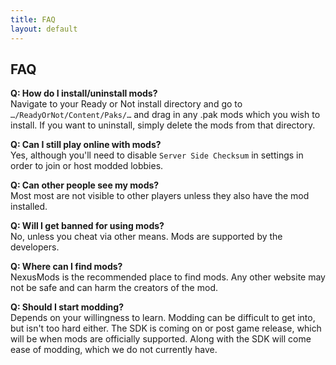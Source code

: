```yaml
---
title: FAQ
layout: default
--- 
```



## FAQ

**Q: How do I install/uninstall mods?**  
Navigate to your Ready or Not install directory and go to `…/ReadyOrNot/Content/Paks/…` and drag in any .pak mods which you wish to install. If you want to uninstall, simply delete the mods from that directory.

**Q: Can I still play online with mods?**  
Yes, although you'll need to disable `Server Side Checksum` in settings in order to join or host modded lobbies. 

**Q: Can other people see my mods?**  
Most most are not visible to other players unless they also have the mod installed. 

**Q: Will I get banned for using mods?**  
No, unless you cheat via other means. Mods are supported by the developers.

**Q: Where can I find mods?**  
NexusMods is the recommended place to find mods. Any other website may not be safe and can harm the creators of the mod.

**Q: Should I start modding?**  
Depends on your willingness to learn. Modding can be difficult to get into, but isn't too hard either. The SDK is coming on or post game release, which will be when mods are officially supported. Along with the SDK will come ease of modding, which we do not currently have.
